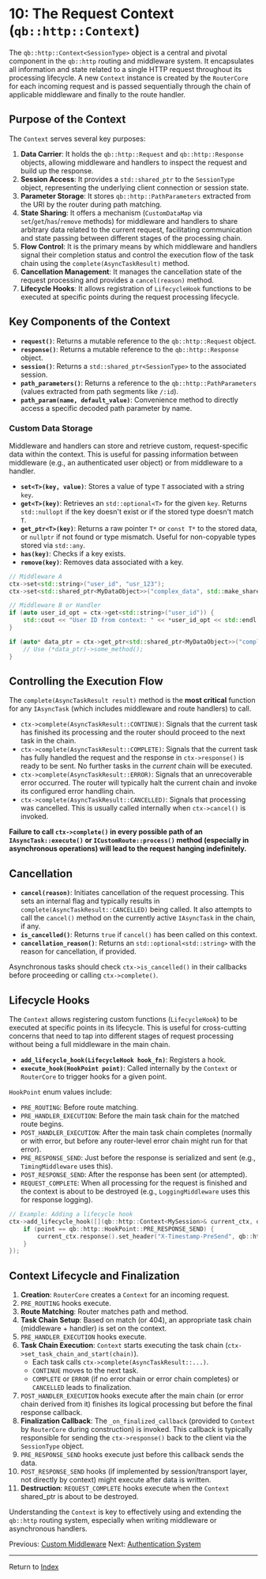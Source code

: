 # 10: The Request Context (`qb::http::Context`)

The `qb::http::Context<SessionType>` object is a central and pivotal component in the `qb::http` routing and middleware system. It encapsulates all information and state related to a single HTTP request throughout its processing lifecycle. A new `Context` instance is created by the `RouterCore` for each incoming request and is passed sequentially through the chain of applicable middleware and finally to the route handler.

## Purpose of the Context

The `Context` serves several key purposes:

1.  **Data Carrier**: It holds the `qb::http::Request` and `qb::http::Response` objects, allowing middleware and handlers to inspect the request and build up the response.
2.  **Session Access**: It provides a `std::shared_ptr` to the `SessionType` object, representing the underlying client connection or session state.
3.  **Parameter Storage**: It stores `qb::http::PathParameters` extracted from the URI by the router during path matching.
4.  **State Sharing**: It offers a mechanism (`CustomDataMap` via `set`/`get`/`has`/`remove` methods) for middleware and handlers to share arbitrary data related to the current request, facilitating communication and state passing between different stages of the processing chain.
5.  **Flow Control**: It is the primary means by which middleware and handlers signal their completion status and control the execution flow of the task chain using the `complete(AsyncTaskResult)` method.
6.  **Cancellation Management**: It manages the cancellation state of the request processing and provides a `cancel(reason)` method.
7.  **Lifecycle Hooks**: It allows registration of `LifecycleHook` functions to be executed at specific points during the request processing lifecycle.

## Key Components of the Context

-   **`request()`**: Returns a mutable reference to the `qb::http::Request` object.
-   **`response()`**: Returns a mutable reference to the `qb::http::Response` object.
-   **`session()`**: Returns a `std::shared_ptr<SessionType>` to the associated session.
-   **`path_parameters()`**: Returns a reference to the `qb::http::PathParameters` (values extracted from path segments like `/:id`).
-   **`path_param(name, default_value)`**: Convenience method to directly access a specific decoded path parameter by name.

### Custom Data Storage

Middleware and handlers can store and retrieve custom, request-specific data within the context. This is useful for passing information between middleware (e.g., an authenticated user object) or from middleware to a handler.

-   **`set<T>(key, value)`**: Stores a value of type `T` associated with a string `key`.
-   **`get<T>(key)`**: Retrieves an `std::optional<T>` for the given `key`. Returns `std::nullopt` if the key doesn't exist or if the stored type doesn't match `T`.
-   **`get_ptr<T>(key)`**: Returns a raw pointer `T*` or `const T*` to the stored data, or `nullptr` if not found or type mismatch. Useful for non-copyable types stored via `std::any`.
-   **`has(key)`**: Checks if a key exists.
-   **`remove(key)`**: Removes data associated with a key.

```cpp
// Middleware A
ctx->set<std::string>("user_id", "usr_123");
ctx->set<std::shared_ptr<MyDataObject>>("complex_data", std::make_shared<MyDataObject>());

// Middleware B or Handler
if (auto user_id_opt = ctx->get<std::string>("user_id")) {
    std::cout << "User ID from context: " << *user_id_opt << std::endl;
}

if (auto* data_ptr = ctx->get_ptr<std::shared_ptr<MyDataObject>>("complex_data")) {
    // Use (*data_ptr)->some_method();
}
```

## Controlling the Execution Flow

The `complete(AsyncTaskResult result)` method is the **most critical** function for any `IAsyncTask` (which includes middleware and route handlers) to call.

-   `ctx->complete(AsyncTaskResult::CONTINUE)`: Signals that the current task has finished its processing and the router should proceed to the next task in the chain.
-   `ctx->complete(AsyncTaskResult::COMPLETE)`: Signals that the current task has fully handled the request and the response in `ctx->response()` is ready to be sent. No further tasks in the *current* chain will be executed.
-   `ctx->complete(AsyncTaskResult::ERROR)`: Signals that an unrecoverable error occurred. The router will typically halt the current chain and invoke its configured error handling chain.
-   `ctx->complete(AsyncTaskResult::CANCELLED)`: Signals that processing was cancelled. This is usually called internally when `ctx->cancel()` is invoked.

**Failure to call `ctx->complete()` in every possible path of an `IAsyncTask::execute()` or `ICustomRoute::process()` method (especially in asynchronous operations) will lead to the request hanging indefinitely.**

## Cancellation

-   **`cancel(reason)`**: Initiates cancellation of the request processing. This sets an internal flag and typically results in `complete(AsyncTaskResult::CANCELLED)` being called. It also attempts to call the `cancel()` method on the currently active `IAsyncTask` in the chain, if any.
-   **`is_cancelled()`**: Returns `true` if `cancel()` has been called on this context.
-   **`cancellation_reason()`**: Returns an `std::optional<std::string>` with the reason for cancellation, if provided.

Asynchronous tasks should check `ctx->is_cancelled()` in their callbacks before proceeding or calling `ctx->complete()`.

## Lifecycle Hooks

The `Context` allows registering custom functions (`LifecycleHook`) to be executed at specific points in its lifecycle. This is useful for cross-cutting concerns that need to tap into different stages of request processing without being a full middleware in the main chain.

-   **`add_lifecycle_hook(LifecycleHook hook_fn)`**: Registers a hook.
-   **`execute_hook(HookPoint point)`**: Called internally by the `Context` or `RouterCore` to trigger hooks for a given point.

`HookPoint` enum values include:

-   `PRE_ROUTING`: Before route matching.
-   `PRE_HANDLER_EXECUTION`: Before the main task chain for the matched route begins.
-   `POST_HANDLER_EXECUTION`: After the main task chain completes (normally or with error, but before any router-level error chain might run for that error).
-   `PRE_RESPONSE_SEND`: Just before the response is serialized and sent (e.g., `TimingMiddleware` uses this).
-   `POST_RESPONSE_SEND`: After the response has been sent (or attempted).
-   `REQUEST_COMPLETE`: When all processing for the request is finished and the context is about to be destroyed (e.g., `LoggingMiddleware` uses this for response logging).

```cpp
// Example: Adding a lifecycle hook
ctx->add_lifecycle_hook([](qb::http::Context<MySession>& current_ctx, qb::http::HookPoint point) {
    if (point == qb::http::HookPoint::PRE_RESPONSE_SEND) {
        current_ctx.response().set_header("X-Timestamp-PreSend", qb::http::date::now());
    }
});
```

## Context Lifecycle and Finalization

1.  **Creation**: `RouterCore` creates a `Context` for an incoming request.
2.  `PRE_ROUTING` hooks execute.
3.  **Route Matching**: Router matches path and method.
4.  **Task Chain Setup**: Based on match (or 404), an appropriate task chain (middleware + handler) is set on the context.
5.  `PRE_HANDLER_EXECUTION` hooks execute.
6.  **Task Chain Execution**: `Context` starts executing the task chain (`ctx->set_task_chain_and_start(chain)`).
    -   Each task calls `ctx->complete(AsyncTaskResult::...)`.
    -   `CONTINUE` moves to the next task.
    -   `COMPLETE` or `ERROR` (if no error chain or error chain completes) or `CANCELLED` leads to finalization.
7.  `POST_HANDLER_EXECUTION` hooks execute after the main chain (or error chain derived from it) finishes its logical processing but before the final response callback.
8.  **Finalization Callback**: The `_on_finalized_callback` (provided to `Context` by `RouterCore` during construction) is invoked. This callback is typically responsible for sending the `ctx->response()` back to the client via the `SessionType` object.
9.  `PRE_RESPONSE_SEND` hooks execute just before this callback sends the data.
10. `POST_RESPONSE_SEND` hooks (if implemented by session/transport layer, not directly by context) might execute after data is written.
11. **Destruction**: `REQUEST_COMPLETE` hooks execute when the `Context` shared_ptr is about to be destroyed.

Understanding the `Context` is key to effectively using and extending the `qb::http` routing system, especially when writing middleware or asynchronous handlers.

Previous: [Custom Middleware](./09-custom-middleware.md)
Next: [Authentication System](./11-authentication.md)

---
Return to [Index](./README.md) 